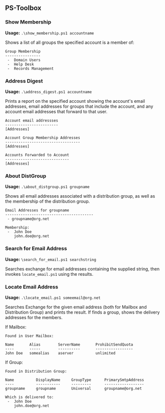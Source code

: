 ## PS-Toolbox

### Show Membership

**Usage:** `.\show_membership.ps1 accountname`

Shows a list of all groups the specified account is a member of:

```
Group Membership
----------------
 -  Domain Users
 -  Help Desk
 -  Records Management
```

### Address Digest

**Usage:** `.\address_digest.ps1 accountname`

Prints a report on the specified account showing the account's email addresses, email addresses for groups that include the account, and any account email addresses that forward to that user.

```
Account email addressses
------------------------
[Addresses]

Account Group Membership Addresses
----------------------------------
[Addresses]

Accounts Forwarded to Account
-----------------------------
[Addresses]
```

### About DistGroup

**Usage:** `.\about_distgroup.ps1 groupname`

Shows all email addresses associated with a distribution group, as well as the membership of the distribution group.

```
Email Addresses for groupname
----------------------------------------
 - groupname@org.net

Membership:
 -  John Doe
    john.doe@org.net
```

### Search for Email Address

**Usage:** `\search_for_email.ps1 searchstring`

Searches exchange for email addresses containing the supplied string, then invokes `locate_email.ps1` using the results. 

### Locate Email Address

**Usage:** `.\locate_email.ps1 someemail@org.net`

Searches Exchange for the given email address (both for Mailbox and Distribution Group) and prints the result. If finds a group, shows the delivery addresses for the members.

If Mailbox:

```
Found in User Mailbox:

Name       Alias        ServerName       ProhibitSendQuota
----       -----        ----------       -----------------
John Doe   somealias    aserver          unlimited
```

If Group:

```
Found in Distribution Group:

Name          DisplayName     GroupType      PrimarySmtpAddress
----          -----------     ---------      ------------------
groupname     groupname       Universal      groupname@org.net

Which is delivered to:
 -  John Doe
    john.doe@org.net
```